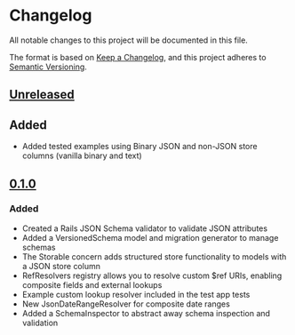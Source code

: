 # Changelog

All notable changes to this project will be documented in this file.

The format is based on [Keep a Changelog](https://keepachangelog.com/en/1.0.0/),
and this project adheres to [Semantic Versioning](https://semver.org/spec/v2.0.0.html).

## [Unreleased]

## Added

- Added tested examples using Binary JSON and non-JSON store columns (vanilla binary and text)

## [0.1.0]

### Added

- Created a Rails JSON Schema validator to validate JSON attributes
- Added a VersionedSchema model and migration generator to manage schemas
- The Storable concern adds structured store functionality to models with a JSON store column
- RefResolvers registry allows you to resolve custom $ref URIs, enabling composite fields and external lookups
- Example custom lookup resolver included in the test app tests
- New JsonDateRangeResolver for composite date ranges
- Added a SchemaInspector to abstract away schema inspection and validation

[unreleased]: https://github.com/HealthDataInsight/structured_store/compare/v0.1.0...HEAD
[0.1.0]: https://github.com/HealthDataInsight/structured_store/releases/tag/v0.1.0
